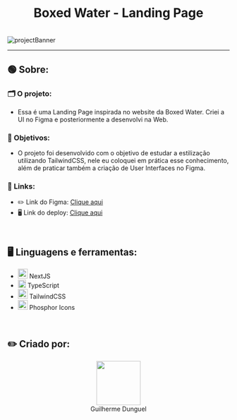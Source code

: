 <h1 align='center'>Boxed Water - Landing Page</h1>

<br>
<img src="https://i.imgur.com/lKpbo9s.jpg" alt='projectBanner'>
<hr>
<h2>🟢 Sobre:</h2>
  <h3>🗂️ O projeto:</h3>
    <ul>
      <li><p>Essa é uma Landing Page inspirada no website da Boxed Water. Criei a UI no Figma e posteriormente a desenvolvi na Web.</p></li>
    </ul>
  <h3>📌 Objetivos:</h3>
  <ul>
    <li><p>O projeto foi desenvolvido com o objetivo de estudar a estilização utilizando TailwindCSS, nele eu coloquei em prática esse conhecimento, além de praticar também a criação de User Interfaces no Figma.</p></li>
  </ul>
  <h3>🔗 Links:</h3>
  <ul>
    <li>
      ✏️ Link do Figma: <a href="https://www.figma.com/community/file/1176322799954215064">Clique aqui</a>
    </li>
    <li>
      🖥️ Link do deploy: <a href="https://boxed-water.vercel.app/">Clique aqui</a>
    </li>
  </ul>
  <br>
<h2>🖥️ Linguagens e ferramentas:</h2>
<ul>
   <li><img src=https://ui-lib.com/blog/wp-content/uploads/2021/12/nextjs-boilerplate-logo.png" width=22px> NextJS</li>
  <li><img src="https://upload.wikimedia.org/wikipedia/commons/thumb/4/4c/Typescript_logo_2020.svg/1200px-Typescript_logo_2020.svg.png" width=18px> TypeScript</li>
  <li><img src="https://upload.wikimedia.org/wikipedia/commons/thumb/d/d5/Tailwind_CSS_Logo.svg/1200px-Tailwind_CSS_Logo.svg.png" width=22px> TailwindCSS</li>
  <li><img src="https://phosphoricons.com/favicon-512.png" width=22px> Phosphor Icons</li>
</ul>
</ul>
<br>
<h2>✏️ Criado por:</h2>
<div align='center'>
  <img src="https://avatars.githubusercontent.com/u/89926690?v=4" width="100px">
  <br>
  <a align='center' src="https://github.com/GuilhermeDunguel">Guilherme Dunguel</a>
</div>
